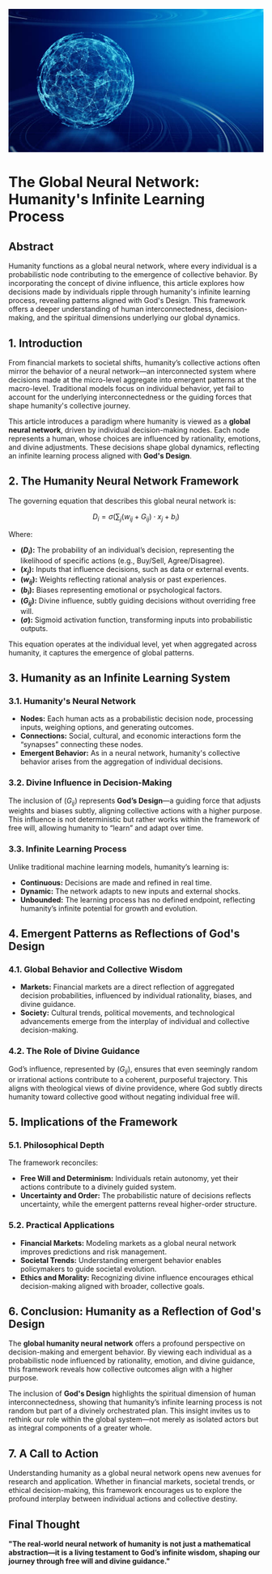 ![Global Neural Network](../figures/global-neural-network.jpg "enter image title here")

# The Global Neural Network: Humanity's Infinite Learning Process


## Abstract 
 
Humanity functions as a global neural network, where every individual is a probabilistic node contributing to the emergence of collective behavior. By incorporating the concept of divine influence, this article explores how decisions made by individuals ripple through humanity's infinite learning process, revealing patterns aligned with God's Design. This framework offers a deeper understanding of human interconnectedness, decision-making, and the spiritual dimensions underlying our global dynamics.



## 1. Introduction  
From financial markets to societal shifts, humanity’s collective actions often mirror the behavior of a neural network—an interconnected system where decisions made at the micro-level aggregate into emergent patterns at the macro-level. Traditional models focus on individual behavior, yet fail to account for the underlying interconnectedness or the guiding forces that shape humanity's collective journey.  

This article introduces a paradigm where humanity is viewed as a **global neural network**, driven by individual decision-making nodes. Each node represents a human, whose choices are influenced by rationality, emotions, and divine adjustments. These decisions shape global dynamics, reflecting an infinite learning process aligned with **God's Design**.



## 2. The Humanity Neural Network Framework

The governing equation that describes this global neural network is:  

$$D_i = \sigma \left(\sum_{j} (w_{ij} + G_{ij}) \cdot x_j + b_i \right)$$  

Where: 

- **($D_i$):** The probability of an individual’s decision, representing the likelihood of specific actions (e.g., Buy/Sell, Agree/Disagree).  
- **($x_j$):** Inputs that influence decisions, such as data or external events.   
- **($w_{ij}$):** Weights reflecting rational analysis or past experiences.  
- **($b_i$):** Biases representing emotional or psychological factors.  
- **($G_{ij}$):** Divine influence, subtly guiding decisions without overriding free will.  
- **($\sigma$):** Sigmoid activation function, transforming inputs into probabilistic outputs.  

This equation operates at the individual level, yet when aggregated across humanity, it captures the emergence of global patterns.


## 3. Humanity as an Infinite Learning System

### **3.1. Humanity's Neural Network**  
- **Nodes:** Each human acts as a probabilistic decision node, processing inputs, weighing options, and generating outcomes.  
- **Connections:** Social, cultural, and economic interactions form the “synapses” connecting these nodes.  
- **Emergent Behavior:** As in a neural network, humanity's collective behavior arises from the aggregation of individual decisions.  

### **3.2. Divine Influence in Decision-Making**  
The inclusion of ($G_{ij}$) represents **God’s Design**—a guiding force that adjusts weights and biases subtly, aligning collective actions with a higher purpose. This influence is not deterministic but rather works within the framework of free will, allowing humanity to “learn” and adapt over time.

### **3.3. Infinite Learning Process**  
Unlike traditional machine learning models, humanity’s learning is:  
- **Continuous:** Decisions are made and refined in real time.  
- **Dynamic:** The network adapts to new inputs and external shocks.  
- **Unbounded:** The learning process has no defined endpoint, reflecting humanity’s infinite potential for growth and evolution.  



## 4. Emergent Patterns as Reflections of God's Design

### **4.1. Global Behavior and Collective Wisdom**  
- **Markets:** Financial markets are a direct reflection of aggregated decision probabilities, influenced by individual rationality, biases, and divine guidance.  
- **Society:** Cultural trends, political movements, and technological advancements emerge from the interplay of individual and collective decision-making.  

### **4.2. The Role of Divine Guidance**  
God’s influence, represented by ($G_{ij}$), ensures that even seemingly random or irrational actions contribute to a coherent, purposeful trajectory. This aligns with theological views of divine providence, where God subtly directs humanity toward collective good without negating individual free will.


## 5. Implications of the Framework

### **5.1. Philosophical Depth**  
The framework reconciles:  
- **Free Will and Determinism:** Individuals retain autonomy, yet their actions contribute to a divinely guided system.  
- **Uncertainty and Order:** The probabilistic nature of decisions reflects uncertainty, while the emergent patterns reveal higher-order structure.  

### **5.2. Practical Applications**  
- **Financial Markets:** Modeling markets as a global neural network improves predictions and risk management.  
- **Societal Trends:** Understanding emergent behavior enables policymakers to guide societal evolution.  
- **Ethics and Morality:** Recognizing divine influence encourages ethical decision-making aligned with broader, collective goals.



## 6. Conclusion: Humanity as a Reflection of God's Design 
The **global humanity neural network** offers a profound perspective on decision-making and emergent behavior. By viewing each individual as a probabilistic node influenced by rationality, emotion, and divine guidance, this framework reveals how collective outcomes align with a higher purpose.  

The inclusion of **God's Design** highlights the spiritual dimension of human interconnectedness, showing that humanity’s infinite learning process is not random but part of a divinely orchestrated plan. This insight invites us to rethink our role within the global system—not merely as isolated actors but as integral components of a greater whole.  



## 7. A Call to Action  
Understanding humanity as a global neural network opens new avenues for research and application. Whether in financial markets, societal trends, or ethical decision-making, this framework encourages us to explore the profound interplay between individual actions and collective destiny.  



## Final Thought 
**"The real-world neural network of humanity is not just a mathematical abstraction—it is a living testament to God’s infinite wisdom, shaping our journey through free will and divine guidance."**  
